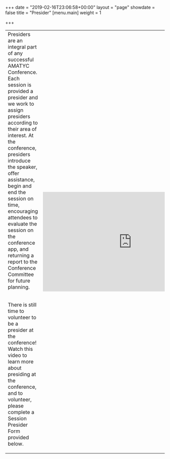 +++
date = "2019-02-16T23:06:58+00:00"
layout = "page"
showdate = false
title = "Presider"
[menu.main]
weight = 1

+++
<table>
<tr>
  <td>Presiders are an integral part of any successful AMATYC Conference. Each session is provided a presider and we work to assign presiders according to their area of interest. At the conference, presiders introduce the speaker, offer assistance, begin and end the session on time, encouraging attendees to evaluate the session on the conference app, and returning a report to the Conference
Committee for future planning.<br><br>
    
There is still time to volunteer to be a presider at the conference! Watch this video to learn more about presiding at the conference, and to volunteer, please complete a Session Presider Form provided below.</td> 
  <td><iframe width="560" height="315" src="https://www.youtube.com/embed/wceXJq1KtIE" frameborder="0" allow="accelerometer; autoplay; encrypted-media; gyroscope; picture-in-picture" allowfullscreen></iframe></td>
</tr>
</table>
